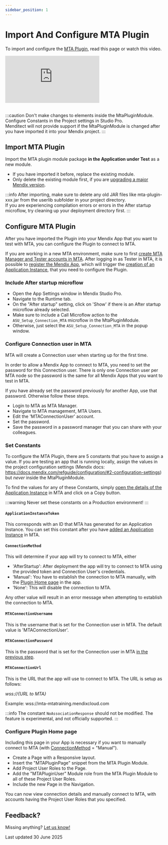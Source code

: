 ```yaml
---
sidebar_position: 1
---
```


# Import And Configure MTA Plugin

To import and configure the [MTA Plugin](../../../Tools/mta-plugin), read this page or watch this video.

<iframe src="https://player.vimeo.com/video/846213936?h=494a93fd4f" frameborder="0" allow="autoplay; fullscreen" allowfullscreen></iframe>
<br/>
<br/>

:::caution
Don't make changes to elements inside the MtaPluginModule. Configure Constants in the Project settings in Studio Pro.<br/>Menditect will not provide support if the MtaPluginModule is changed after you have imported it into your Mendix project.
:::

## Import MTA Plugin

Import the MTA plugin module package **in the Application under Test** as a new module. 
- If you have imported it before, replace the existing module. 
- Only delete the existing module first, if you are [upgrading a major Mendix version](#upgrading-mendix).

:::info
After importing, make sure to delete any old JAR files like mta-plugin-xxx.jar from the userlib subfolder in your project directory. <br/>
If you are experiencing compilation errors or errors in the After startup microflow, try cleaning up your deployment directory first.
:::


## Configure MTA Plugin

After you have imported the Plugin into your Mendix App that you want to test with MTA, you can configure the Plugin to connect to MTA.

If you are working in a new MTA environment, make sure to first [create MTA Manager and Tester accounts in MTA](../configure-mta/manage-accounts). After logging in as Tester in MTA, it is possible to [register the Mendix App](../../../application#register-application-in-mta), which will trigger the [creation of an Application Instance](../../../application-instance#create-an-application-instance), that you need to configure the Plugin.

### Include After startup microflow

- Open the App Settings window in Mendix Studio Pro.
- Navigate to the Runtime tab. 
- On the "After startup" setting, click on 'Show' if there is an After startup microflow already selected. 
- Make sure to include a Call Microflow action to the `ASU_Setup_Connection_MTA` microflow in the MtaPluginModule. 
- Otherwise, just select the `ASU_Setup_Connection_MTA` in the popup window.

### Configure Connection user in MTA

MTA will create a Connection user when starting up for the first time. 

In order to allow a Mendix App to connect to MTA, you need to set the password for this Connection user. There is only one Connection user per MTA node so the password is the same for all Mendix Apps that you want to test in MTA.

If you have already set the password previously for another App, use that password. Otherwise follow these steps. 

- Login to MTA as MTA Manager.
- Navigate to MTA management, MTA Users.
- Edit the 'MTAConnectionUser' account.
- Set the password. 
- Save the password in a password manager that you can share with your colleagues.

### Set Constants

To configure the MTA Plugin, there are 5 constants that you have to assign a value. 
If you are testing an app that is running locally, assign the values in the project configuration settings (Mendix docs: https://docs.mendix.com/refguide/configuration/#2-configuration-settings) but *never* inside the MtaPluginModule. 

To find the values for any of these Constants, simply [open the details of the Application Instance](../../../application-instance#view-application-instances-for-an-application) in MTA and click on a Copy button. 

:::warning
Never set these constants on a Production environment!
:::

#### `ApplicationInstanceToken`
This corresponds with an ID that MTA has generated for an Application Instance. 
You can set this constant after you have [added an Application Instance](../../../application-instance#create-an-application-instance) in MTA.

#### `ConnectionMethod`
This will determine if your app will try to connect to MTA, either
- 'AfterStartup': After deployment the app will try to connect to MTA using the provided token and Connection User's credentials.
- 'Manual': You have to establish the connection to MTA manually, with the [Plugin Home page](#configuring-plugin-home-page) in the app.
- 'None': This will disable the connection to MTA.

Any other value will result in an error message when attempting to establish the connection to MTA.

#### `MTAConnectionUsername`
This is the username that is set for the Connection user in MTA. The default value is 'MTAConnectionUser'.

#### `MTAConnectionPassword`
This is the password that is set for the Connection user in MTA [in the previous step](#configuring-connection-user-in-mta).

#### `MTAConnectionUrl`
This is the URL that the app will use to connect to MTA. The URL is setup as follows:

*wss://{URL to MTA}*

Example: wss://mta-mtatraining.mendixcloud.com

:::info
The constant `NoAssociationResponse` should not be modified. The feature is experimental, and not officially supported.
:::

### Configure Plugin Home page

Including this page in your App is necessary if you want to manually connect to MTA (with [ConnectionMethod](#connectionmethod) = "Manual"). 

- Create a Page with a Responsive layout.
- Insert the "MTAPluginPage" snippet from the MTA Plugin Module.
- Add Project User Roles to the Page.
- Add the "MTAPluginUser" Module role from the MTA Plugin Module to all of these Project User Roles.
- Include the new Page in the Navigation.

You can now view connection details and manually connect to MTA, with accounts having the Project User Roles that you specified.


## Feedback?
Missing anything? [Let us know!](mailto:support@menditect.com)

Last updated 30 June 2025